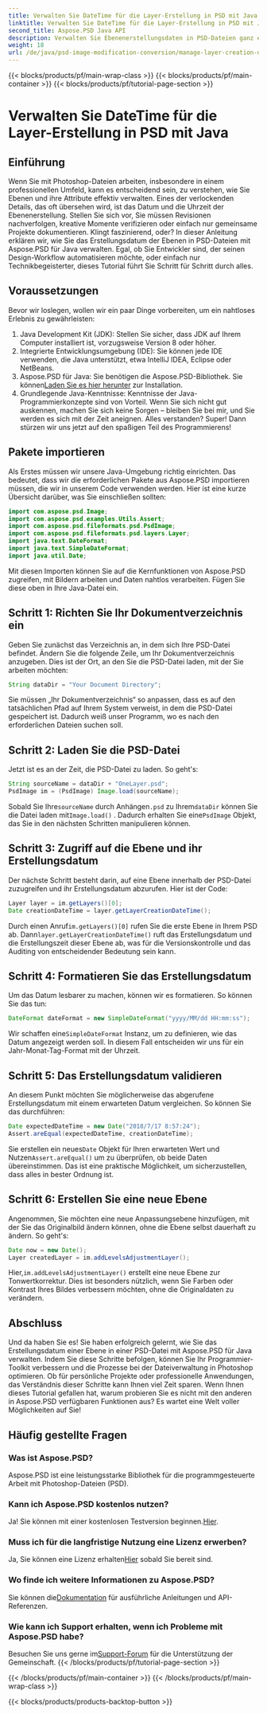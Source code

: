 ```yaml
---
title: Verwalten Sie DateTime für die Layer-Erstellung in PSD mit Java
linktitle: Verwalten Sie DateTime für die Layer-Erstellung in PSD mit Java
second_title: Aspose.PSD Java API
description: Verwalten Sie Ebenenerstellungsdaten in PSD-Dateien ganz einfach mit Java. Diese Anleitung führt Sie durch die Verwendung von Aspose.PSD für die nahtlose Bildbearbeitung und Ebenenverwaltung.
weight: 18
url: /de/java/psd-image-modification-conversion/manage-layer-creation-datetime-psd/
---
```


{{< blocks/products/pf/main-wrap-class >}}
{{< blocks/products/pf/main-container >}}
{{< blocks/products/pf/tutorial-page-section >}}

# Verwalten Sie DateTime für die Layer-Erstellung in PSD mit Java

## Einführung
Wenn Sie mit Photoshop-Dateien arbeiten, insbesondere in einem professionellen Umfeld, kann es entscheidend sein, zu verstehen, wie Sie Ebenen und ihre Attribute effektiv verwalten. Eines der verlockenden Details, das oft übersehen wird, ist das Datum und die Uhrzeit der Ebenenerstellung. Stellen Sie sich vor, Sie müssen Revisionen nachverfolgen, kreative Momente verifizieren oder einfach nur gemeinsame Projekte dokumentieren. Klingt faszinierend, oder? In dieser Anleitung erklären wir, wie Sie das Erstellungsdatum der Ebenen in PSD-Dateien mit Aspose.PSD für Java verwalten. Egal, ob Sie Entwickler sind, der seinen Design-Workflow automatisieren möchte, oder einfach nur Technikbegeisterter, dieses Tutorial führt Sie Schritt für Schritt durch alles.
## Voraussetzungen
Bevor wir loslegen, wollen wir ein paar Dinge vorbereiten, um ein nahtloses Erlebnis zu gewährleisten:
1. Java Development Kit (JDK): Stellen Sie sicher, dass JDK auf Ihrem Computer installiert ist, vorzugsweise Version 8 oder höher.
2. Integrierte Entwicklungsumgebung (IDE): Sie können jede IDE verwenden, die Java unterstützt, etwa IntelliJ IDEA, Eclipse oder NetBeans.
3.  Aspose.PSD für Java: Sie benötigen die Aspose.PSD-Bibliothek. Sie können[Laden Sie es hier herunter](https://releases.aspose.com/psd/java/) zur Installation.
4. Grundlegende Java-Kenntnisse: Kenntnisse der Java-Programmierkonzepte sind von Vorteil. Wenn Sie sich nicht gut auskennen, machen Sie sich keine Sorgen – bleiben Sie bei mir, und Sie werden es sich mit der Zeit aneignen.
Alles verstanden? Super! Dann stürzen wir uns jetzt auf den spaßigen Teil des Programmierens!
## Pakete importieren
Als Erstes müssen wir unsere Java-Umgebung richtig einrichten. Das bedeutet, dass wir die erforderlichen Pakete aus Aspose.PSD importieren müssen, die wir in unserem Code verwenden werden. Hier ist eine kurze Übersicht darüber, was Sie einschließen sollten:
```java
import com.aspose.psd.Image;
import com.aspose.psd.examples.Utils.Assert;
import com.aspose.psd.fileformats.psd.PsdImage;
import com.aspose.psd.fileformats.psd.layers.Layer;
import java.text.DateFormat;
import java.text.SimpleDateFormat;
import java.util.Date;
```
Mit diesen Importen können Sie auf die Kernfunktionen von Aspose.PSD zugreifen, mit Bildern arbeiten und Daten nahtlos verarbeiten. Fügen Sie diese oben in Ihre Java-Datei ein.
## Schritt 1: Richten Sie Ihr Dokumentverzeichnis ein
Geben Sie zunächst das Verzeichnis an, in dem sich Ihre PSD-Datei befindet. Ändern Sie die folgende Zeile, um Ihr Dokumentverzeichnis anzugeben. Dies ist der Ort, an den Sie die PSD-Datei laden, mit der Sie arbeiten möchten:
```java
String dataDir = "Your Document Directory";
```

Sie müssen „Ihr Dokumentverzeichnis“ so anpassen, dass es auf den tatsächlichen Pfad auf Ihrem System verweist, in dem die PSD-Datei gespeichert ist. Dadurch weiß unser Programm, wo es nach den erforderlichen Dateien suchen soll.
## Schritt 2: Laden Sie die PSD-Datei
Jetzt ist es an der Zeit, die PSD-Datei zu laden. So geht's:
```java
String sourceName = dataDir + "OneLayer.psd";
PsdImage im = (PsdImage) Image.load(sourceName);
```

 Sobald Sie Ihre`sourceName` durch Anhängen`.psd` zu Ihrem`dataDir` können Sie die Datei laden mit`Image.load()` . Dadurch erhalten Sie eine`PsdImage` Objekt, das Sie in den nächsten Schritten manipulieren können.
## Schritt 3: Zugriff auf die Ebene und ihr Erstellungsdatum
Der nächste Schritt besteht darin, auf eine Ebene innerhalb der PSD-Datei zuzugreifen und ihr Erstellungsdatum abzurufen. Hier ist der Code:
```java
Layer layer = im.getLayers()[0];
Date creationDateTime = layer.getLayerCreationDateTime();
```

 Durch einen Anruf`im.getLayers()[0]` rufen Sie die erste Ebene in Ihrem PSD ab. Dann`layer.getLayerCreationDateTime()` ruft das Erstellungsdatum und die Erstellungszeit dieser Ebene ab, was für die Versionskontrolle und das Auditing von entscheidender Bedeutung sein kann.
## Schritt 4: Formatieren Sie das Erstellungsdatum
Um das Datum lesbarer zu machen, können wir es formatieren. So können Sie das tun:
```java
DateFormat dateFormat = new SimpleDateFormat("yyyy/MM/dd HH:mm:ss");
```

 Wir schaffen eine`SimpleDateFormat` Instanz, um zu definieren, wie das Datum angezeigt werden soll. In diesem Fall entscheiden wir uns für ein Jahr-Monat-Tag-Format mit der Uhrzeit.
## Schritt 5: Das Erstellungsdatum validieren
An diesem Punkt möchten Sie möglicherweise das abgerufene Erstellungsdatum mit einem erwarteten Datum vergleichen. So können Sie das durchführen:
```java
Date expectedDateTime = new Date("2018/7/17 8:57:24");
Assert.areEqual(expectedDateTime, creationDateTime);
```

 Sie erstellen ein neues`Date` Objekt für Ihren erwarteten Wert und Nutzen`Assert.areEqual()` um zu überprüfen, ob beide Daten übereinstimmen. Das ist eine praktische Möglichkeit, um sicherzustellen, dass alles in bester Ordnung ist.
## Schritt 6: Erstellen Sie eine neue Ebene
Angenommen, Sie möchten eine neue Anpassungsebene hinzufügen, mit der Sie das Originalbild ändern können, ohne die Ebene selbst dauerhaft zu ändern. So geht's:
```java
Date now = new Date();
Layer createdLayer = im.addLevelsAdjustmentLayer();
```

 Hier,`im.addLevelsAdjustmentLayer()` erstellt eine neue Ebene zur Tonwertkorrektur. Dies ist besonders nützlich, wenn Sie Farben oder Kontrast Ihres Bildes verbessern möchten, ohne die Originaldaten zu verändern.
## Abschluss
Und da haben Sie es! Sie haben erfolgreich gelernt, wie Sie das Erstellungsdatum einer Ebene in einer PSD-Datei mit Aspose.PSD für Java verwalten. Indem Sie diese Schritte befolgen, können Sie Ihr Programmier-Toolkit verbessern und die Prozesse bei der Dateiverwaltung in Photoshop optimieren. Ob für persönliche Projekte oder professionelle Anwendungen, das Verständnis dieser Schritte kann Ihnen viel Zeit sparen.
Wenn Ihnen dieses Tutorial gefallen hat, warum probieren Sie es nicht mit den anderen in Aspose.PSD verfügbaren Funktionen aus? Es wartet eine Welt voller Möglichkeiten auf Sie!
## Häufig gestellte Fragen
### Was ist Aspose.PSD?  
Aspose.PSD ist eine leistungsstarke Bibliothek für die programmgesteuerte Arbeit mit Photoshop-Dateien (PSD).
### Kann ich Aspose.PSD kostenlos nutzen?  
 Ja! Sie können mit einer kostenlosen Testversion beginnen.[Hier](https://releases.aspose.com/).
### Muss ich für die langfristige Nutzung eine Lizenz erwerben?  
 Ja, Sie können eine Lizenz erhalten[Hier](https://purchase.aspose.com/buy) sobald Sie bereit sind.
### Wo finde ich weitere Informationen zu Aspose.PSD?  
 Sie können die[Dokumentation](https://reference.aspose.com/psd/java/) für ausführliche Anleitungen und API-Referenzen.
### Wie kann ich Support erhalten, wenn ich Probleme mit Aspose.PSD habe?  
 Besuchen Sie uns gerne im[Support-Forum](https://forum.aspose.com/c/psd/34) für die Unterstützung der Gemeinschaft.
{{< /blocks/products/pf/tutorial-page-section >}}

{{< /blocks/products/pf/main-container >}}
{{< /blocks/products/pf/main-wrap-class >}}

{{< blocks/products/products-backtop-button >}}
